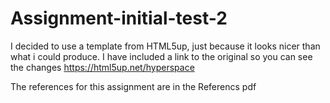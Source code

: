 # Assignment-initial-test-2
I decided to use a template from HTML5up, just because it looks nicer than what i could produce.
I have included a link to the original so you can see the changes
https://html5up.net/hyperspace 

The references for this assignment are in the Referencs pdf
